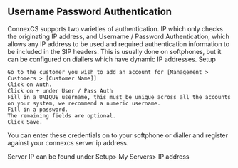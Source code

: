 <h2>Username Password Authentication</h2>

ConnexCS supports two varieties of authentication. IP which only checks the originating IP address, and Username / Password Authentication, which allows any IP address to be used and required authentication information to be included in the SIP headers. This is usually done on softphones, but it can be configured on diallers which have dynamic IP addresses.
Setup

    Go to the customer you wish to add an account for [Management > Customers > [Customer Name]]
    Click on Auth.
    Click on + under User / Pass Auth
    Fill in a UNIQUE username, this must be unique across all the accounts on your system, we recommend a numeric username.
    Fill in a password.
    The remaining fields are optional.
    Click Save.

You can enter these credentials on to your softphone or dialler and register against your connexcs server ip address.

Server IP can be found under Setup> My Servers> IP address
